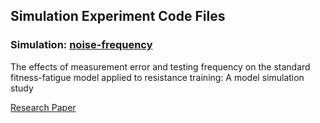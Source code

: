 ## Simulation Experiment Code Files

### Simulation: [noise-frequency](https://github.com/bsh2/Fitness-Fatigue-Model/tree/main/simulations/noise-frequency)

The effects of measurement error and testing frequency on the standard fitness-fatigue model applied to resistance training: A model simulation study

[Research Paper](https://www.researchgate.net/publication/337133581_The_effects_of_measurement_error_and_testing_frequency_on_the_fitness-fatigue_model_applied_to_resistance_training_A_simulation_approach)